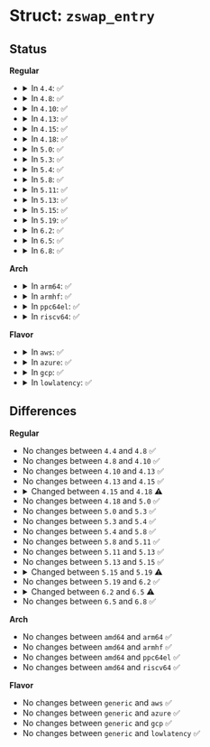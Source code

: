# Struct: <code>zswap_entry</code>

## Status
<b>Regular</b>
<ul>
<li>
<details>
<summary>In <code>4.4</code>: ✅</summary>

```c
struct zswap_entry {
    struct rb_node rbnode;
    long unsigned int offset;
    int refcount;
    unsigned int length;
    struct zswap_pool *pool;
    long unsigned int handle;
};
```
</details>
</li>
<li>
<details>
<summary>In <code>4.8</code>: ✅</summary>

```c
struct zswap_entry {
    struct rb_node rbnode;
    long unsigned int offset;
    int refcount;
    unsigned int length;
    struct zswap_pool *pool;
    long unsigned int handle;
};
```
</details>
</li>
<li>
<details>
<summary>In <code>4.10</code>: ✅</summary>

```c
struct zswap_entry {
    struct rb_node rbnode;
    long unsigned int offset;
    int refcount;
    unsigned int length;
    struct zswap_pool *pool;
    long unsigned int handle;
};
```
</details>
</li>
<li>
<details>
<summary>In <code>4.13</code>: ✅</summary>

```c
struct zswap_entry {
    struct rb_node rbnode;
    long unsigned int offset;
    int refcount;
    unsigned int length;
    struct zswap_pool *pool;
    long unsigned int handle;
};
```
</details>
</li>
<li>
<details>
<summary>In <code>4.15</code>: ✅</summary>

```c
struct zswap_entry {
    struct rb_node rbnode;
    long unsigned int offset;
    int refcount;
    unsigned int length;
    struct zswap_pool *pool;
    long unsigned int handle;
};
```
</details>
</li>
<li>
<details>
<summary>In <code>4.18</code>: ✅</summary>

```c
struct zswap_entry {
    struct rb_node rbnode;
    long unsigned int offset;
    int refcount;
    unsigned int length;
    struct zswap_pool *pool;
    long unsigned int handle;
    long unsigned int value;
};
```
</details>
</li>
<li>
<details>
<summary>In <code>5.0</code>: ✅</summary>

```c
struct zswap_entry {
    struct rb_node rbnode;
    long unsigned int offset;
    int refcount;
    unsigned int length;
    struct zswap_pool *pool;
    long unsigned int handle;
    long unsigned int value;
};
```
</details>
</li>
<li>
<details>
<summary>In <code>5.3</code>: ✅</summary>

```c
struct zswap_entry {
    struct rb_node rbnode;
    long unsigned int offset;
    int refcount;
    unsigned int length;
    struct zswap_pool *pool;
    long unsigned int handle;
    long unsigned int value;
};
```
</details>
</li>
<li>
<details>
<summary>In <code>5.4</code>: ✅</summary>

```c
struct zswap_entry {
    struct rb_node rbnode;
    long unsigned int offset;
    int refcount;
    unsigned int length;
    struct zswap_pool *pool;
    long unsigned int handle;
    long unsigned int value;
};
```
</details>
</li>
<li>
<details>
<summary>In <code>5.8</code>: ✅</summary>

```c
struct zswap_entry {
    struct rb_node rbnode;
    long unsigned int offset;
    int refcount;
    unsigned int length;
    struct zswap_pool *pool;
    long unsigned int handle;
    long unsigned int value;
};
```
</details>
</li>
<li>
<details>
<summary>In <code>5.11</code>: ✅</summary>

```c
struct zswap_entry {
    struct rb_node rbnode;
    long unsigned int offset;
    int refcount;
    unsigned int length;
    struct zswap_pool *pool;
    long unsigned int handle;
    long unsigned int value;
};
```
</details>
</li>
<li>
<details>
<summary>In <code>5.13</code>: ✅</summary>

```c
struct zswap_entry {
    struct rb_node rbnode;
    long unsigned int offset;
    int refcount;
    unsigned int length;
    struct zswap_pool *pool;
    long unsigned int handle;
    long unsigned int value;
};
```
</details>
</li>
<li>
<details>
<summary>In <code>5.15</code>: ✅</summary>

```c
struct zswap_entry {
    struct rb_node rbnode;
    long unsigned int offset;
    int refcount;
    unsigned int length;
    struct zswap_pool *pool;
    long unsigned int handle;
    long unsigned int value;
};
```
</details>
</li>
<li>
<details>
<summary>In <code>5.19</code>: ✅</summary>

```c
struct zswap_entry {
    struct rb_node rbnode;
    long unsigned int offset;
    int refcount;
    unsigned int length;
    struct zswap_pool *pool;
    long unsigned int handle;
    long unsigned int value;
    struct obj_cgroup *objcg;
};
```
</details>
</li>
<li>
<details>
<summary>In <code>6.2</code>: ✅</summary>

```c
struct zswap_entry {
    struct rb_node rbnode;
    long unsigned int offset;
    int refcount;
    unsigned int length;
    struct zswap_pool *pool;
    long unsigned int handle;
    long unsigned int value;
    struct obj_cgroup *objcg;
};
```
</details>
</li>
<li>
<details>
<summary>In <code>6.5</code>: ✅</summary>

```c
struct zswap_entry {
    struct rb_node rbnode;
    swp_entry_t swpentry;
    int refcount;
    unsigned int length;
    struct zswap_pool *pool;
    long unsigned int handle;
    long unsigned int value;
    struct obj_cgroup *objcg;
    struct list_head lru;
};
```
</details>
</li>
<li>
<details>
<summary>In <code>6.8</code>: ✅</summary>

```c
struct zswap_entry {
    struct rb_node rbnode;
    swp_entry_t swpentry;
    int refcount;
    unsigned int length;
    struct zswap_pool *pool;
    long unsigned int handle;
    long unsigned int value;
    struct obj_cgroup *objcg;
    struct list_head lru;
};
```
</details>
</li>
</ul>
<b>Arch</b>
<ul>
<li>
<details>
<summary>In <code>arm64</code>: ✅</summary>

```c
struct zswap_entry {
    struct rb_node rbnode;
    long unsigned int offset;
    int refcount;
    unsigned int length;
    struct zswap_pool *pool;
    long unsigned int handle;
    long unsigned int value;
};
```
</details>
</li>
<li>
<details>
<summary>In <code>armhf</code>: ✅</summary>

```c
struct zswap_entry {
    struct rb_node rbnode;
    long unsigned int offset;
    int refcount;
    unsigned int length;
    struct zswap_pool *pool;
    long unsigned int handle;
    long unsigned int value;
};
```
</details>
</li>
<li>
<details>
<summary>In <code>ppc64el</code>: ✅</summary>

```c
struct zswap_entry {
    struct rb_node rbnode;
    long unsigned int offset;
    int refcount;
    unsigned int length;
    struct zswap_pool *pool;
    long unsigned int handle;
    long unsigned int value;
};
```
</details>
</li>
<li>
<details>
<summary>In <code>riscv64</code>: ✅</summary>

```c
struct zswap_entry {
    struct rb_node rbnode;
    long unsigned int offset;
    int refcount;
    unsigned int length;
    struct zswap_pool *pool;
    long unsigned int handle;
    long unsigned int value;
};
```
</details>
</li>
</ul>
<b>Flavor</b>
<ul>
<li>
<details>
<summary>In <code>aws</code>: ✅</summary>

```c
struct zswap_entry {
    struct rb_node rbnode;
    long unsigned int offset;
    int refcount;
    unsigned int length;
    struct zswap_pool *pool;
    long unsigned int handle;
    long unsigned int value;
};
```
</details>
</li>
<li>
<details>
<summary>In <code>azure</code>: ✅</summary>

```c
struct zswap_entry {
    struct rb_node rbnode;
    long unsigned int offset;
    int refcount;
    unsigned int length;
    struct zswap_pool *pool;
    long unsigned int handle;
    long unsigned int value;
};
```
</details>
</li>
<li>
<details>
<summary>In <code>gcp</code>: ✅</summary>

```c
struct zswap_entry {
    struct rb_node rbnode;
    long unsigned int offset;
    int refcount;
    unsigned int length;
    struct zswap_pool *pool;
    long unsigned int handle;
    long unsigned int value;
};
```
</details>
</li>
<li>
<details>
<summary>In <code>lowlatency</code>: ✅</summary>

```c
struct zswap_entry {
    struct rb_node rbnode;
    long unsigned int offset;
    int refcount;
    unsigned int length;
    struct zswap_pool *pool;
    long unsigned int handle;
    long unsigned int value;
};
```
</details>
</li>
</ul>

## Differences
<b>Regular</b>
<ul>
<li>
No changes between <code>4.4</code> and <code>4.8</code> ✅
</li>
<li>
No changes between <code>4.8</code> and <code>4.10</code> ✅
</li>
<li>
No changes between <code>4.10</code> and <code>4.13</code> ✅
</li>
<li>
No changes between <code>4.13</code> and <code>4.15</code> ✅
</li>
<li>
<details>
<summary>Changed between <code>4.15</code> and <code>4.18</code> ⚠️</summary>
<ul>
<li>
<b>Field added. </b>
<code>long unsigned int value</code>
</li>
</ul>
</details>
</li>
<li>
No changes between <code>4.18</code> and <code>5.0</code> ✅
</li>
<li>
No changes between <code>5.0</code> and <code>5.3</code> ✅
</li>
<li>
No changes between <code>5.3</code> and <code>5.4</code> ✅
</li>
<li>
No changes between <code>5.4</code> and <code>5.8</code> ✅
</li>
<li>
No changes between <code>5.8</code> and <code>5.11</code> ✅
</li>
<li>
No changes between <code>5.11</code> and <code>5.13</code> ✅
</li>
<li>
No changes between <code>5.13</code> and <code>5.15</code> ✅
</li>
<li>
<details>
<summary>Changed between <code>5.15</code> and <code>5.19</code> ⚠️</summary>
<ul>
<li>
<b>Field added. </b>
<code>struct obj_cgroup *objcg</code>
</li>
</ul>
</details>
</li>
<li>
No changes between <code>5.19</code> and <code>6.2</code> ✅
</li>
<li>
<details>
<summary>Changed between <code>6.2</code> and <code>6.5</code> ⚠️</summary>
<ul>
<li>
<b>Field added. </b>
<code>swp_entry_t swpentry</code>
</li>
<li>
<b>Field added. </b>
<code>struct list_head lru</code>
</li>
<li>
<b>Field removed. </b>
<code>long unsigned int offset</code>
</li>
</ul>
</details>
</li>
<li>
No changes between <code>6.5</code> and <code>6.8</code> ✅
</li>
</ul>
<b>Arch</b>
<ul>
<li>
No changes between <code>amd64</code> and <code>arm64</code> ✅
</li>
<li>
No changes between <code>amd64</code> and <code>armhf</code> ✅
</li>
<li>
No changes between <code>amd64</code> and <code>ppc64el</code> ✅
</li>
<li>
No changes between <code>amd64</code> and <code>riscv64</code> ✅
</li>
</ul>
<b>Flavor</b>
<ul>
<li>
No changes between <code>generic</code> and <code>aws</code> ✅
</li>
<li>
No changes between <code>generic</code> and <code>azure</code> ✅
</li>
<li>
No changes between <code>generic</code> and <code>gcp</code> ✅
</li>
<li>
No changes between <code>generic</code> and <code>lowlatency</code> ✅
</li>
</ul>
